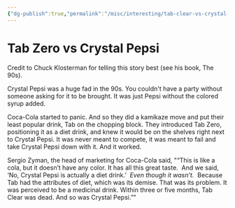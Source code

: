 ```yaml
---
{"dg-publish":true,"permalink":"/misc/interesting/tab-clear-vs-crystal-pepsi/","tags":["misc"],"noteIcon":1}
---
```


# Tab Zero vs Crystal Pepsi

Credit to Chuck Klosterman for telling this story best (see his book, The 90s).

Crystal Pepsi was a huge fad in the 90s. You couldn't have a party without someone asking for it to be brought. It was just Pepsi without the colored syrup added.

Coca-Cola started to panic. And so they did a kamikaze move and put their least popular drink, Tab on the chopping block. They introduced Tab Zero, positioning it as a diet drink, and knew it would be on the shelves right next to Crystal Pepsi. It was never meant to compete, it was meant to fail and take Crystal Pepsi down with it. And it worked.

Sergio Zyman, the head of marketing for Coca-Cola said, "“This is like a cola, but it doesn’t have any color. It has all this great taste.  And we said, ‘No, Crystal Pepsi is actually a diet drink.’  _Even though it wasn’t._  Because Tab had the attributes of diet, which was its demise. That was its problem. It was perceived to be a medicinal drink. Within three or five months, Tab Clear was dead. And so was Crystal Pepsi.”"

